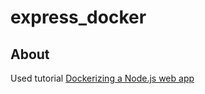 # express_docker

## About

Used tutorial [Dockerizing a Node.js web app](https://nodejs.org/en/docs/guides/nodejs-docker-webapp/)
